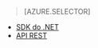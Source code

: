 ﻿> [AZURE.SELECTOR]
- [SDK do .NET](/pt-br/documentation/articles/media-services-dotnet-get-started/)
- [API REST](/pt-br/documentation/articles/media-services-rest-get-started/)
<!--HONumber=42-->
